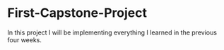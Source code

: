 # First-Capstone-Project
In this project I will be implementing everything I learned in the previous four weeks.
